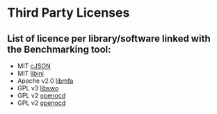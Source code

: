Third Party Licenses
====================

## List of licence per library/software linked with the Benchmarking tool:

 - MIT [cJSON](https://github.com/DaveGamble/cJSON#license)
 - MIT [libini](https://github.com/rxi/ini#license)
 - Apache v2.0 [libmfa](https://gitlab.com/micro-ROS/benchmarking-tools/benchmarking/-/blob/master/COPYING)
 - GPL v3 [libswo](https://gitlab.zapb.de/zapb/libswo/-/blob/master/COPYING)
 - GPL v2 [openocd](https://github.com/ntfreak/openocd/blob/v0.10.0/COPYING)
 - GPL v2 [openocd](https://github.com/ntfreak/openocd/blob/v0.10.0/COPYING)

